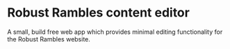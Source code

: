 # Robust Rambles content editor

A small, build free web app which provides minimal editing functionality for the Robust Rambles website.
